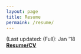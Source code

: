 ```yaml
---
layout: page
title: Resume
permaink: /resume/
---
```


(Last updated: (Full): Jan '18  
**[Resume/CV][resume full]**

[resume full]:assets/resume_full.pdf
